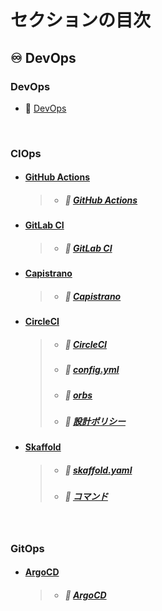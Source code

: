 # セクションの目次

## ♾️ DevOps

### DevOps 

- 📖 [︎DevOps](https://hiroki-it.github.io/tech-notebook-mkdocs/devops/devops.html)

<br>

### CIOps

* #### <u>GitHub Actions</u>
  > * ##### 📖 [︎GitHub Actions](https://hiroki-it.github.io/tech-notebook-mkdocs/devops/devops_github_actions.html)

* #### <u>GitLab CI</u>
  > * ##### 📖 [︎GitLab CI](https://hiroki-it.github.io/tech-notebook-mkdocs/devops/devops_gitlab_ci.html)

* #### <u>Capistrano</u>
  > * ##### 📖 [︎Capistrano](https://hiroki-it.github.io/tech-notebook-mkdocs/devops/devops_capistrano.html)

* #### <u>CircleCI</u>
  > * ##### 📖 [︎CircleCI](https://hiroki-it.github.io/tech-notebook-mkdocs/devops/devops_circleci.html)
  > * ##### 📖 [︎config.yml](https://hiroki-it.github.io/tech-notebook-mkdocs/devops/devops_circleci_config_yml.html)
  > * ##### 📖 [︎orbs](https://hiroki-it.github.io/tech-notebook-mkdocs/devops/devops_circleci_orbs.html)
  > * ##### 📖 [︎設計ポリシー](https://hiroki-it.github.io/tech-notebook-mkdocs/devops/devops_circleci_policy.html)

* #### <u>Skaffold</u>
  > * ##### 📖 [︎skaffold.yaml](https://hiroki-it.github.io/tech-notebook-mkdocs/devops/devops_skaffold_yaml.html)
  > * ##### 📖 [︎コマンド](https://hiroki-it.github.io/tech-notebook-mkdocs/devops/devops_skaffold_command.html)

<br>

### GitOps

* #### <u>ArgoCD</u>
  > * ##### 📖 [︎ArgoCD](https://hiroki-it.github.io/tech-notebook-mkdocs/devops/devops_argocd.html)

<br>
